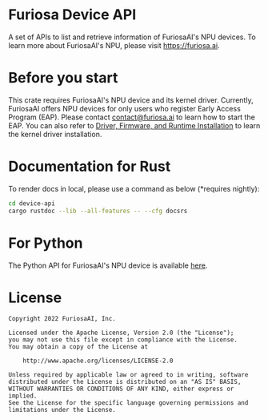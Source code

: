 # Furiosa Device API

A set of APIs to list and retrieve information of FuriosaAI's NPU devices. To learn more about FuriosaAI's NPU, please visit <https://furiosa.ai>.

# Before you start

This crate requires FuriosaAI's NPU device and its kernel driver. Currently, FuriosaAI offers NPU devices for only users who register Early Access Program (EAP). Please contact <contact@furiosa.ai> to learn how to start the EAP. You can also refer to [Driver, Firmware, and Runtime Installation](https://furiosa-ai.github.io/docs/latest/en/software/installation.html) to learn the kernel driver installation.

# Documentation for Rust

To render docs in local, please use a command as below (*requires nightly):
```bash
cd device-api
cargo rustdoc --lib --all-features -- --cfg docsrs
```

# For Python

The Python API for FuriosaAI's NPU device is available [here](device-api-python/).

# License

```
Copyright 2022 FuriosaAI, Inc.

Licensed under the Apache License, Version 2.0 (the "License");
you may not use this file except in compliance with the License.
You may obtain a copy of the License at

    http://www.apache.org/licenses/LICENSE-2.0

Unless required by applicable law or agreed to in writing, software
distributed under the License is distributed on an "AS IS" BASIS,
WITHOUT WARRANTIES OR CONDITIONS OF ANY KIND, either express or implied.
See the License for the specific language governing permissions and
limitations under the License.
```
